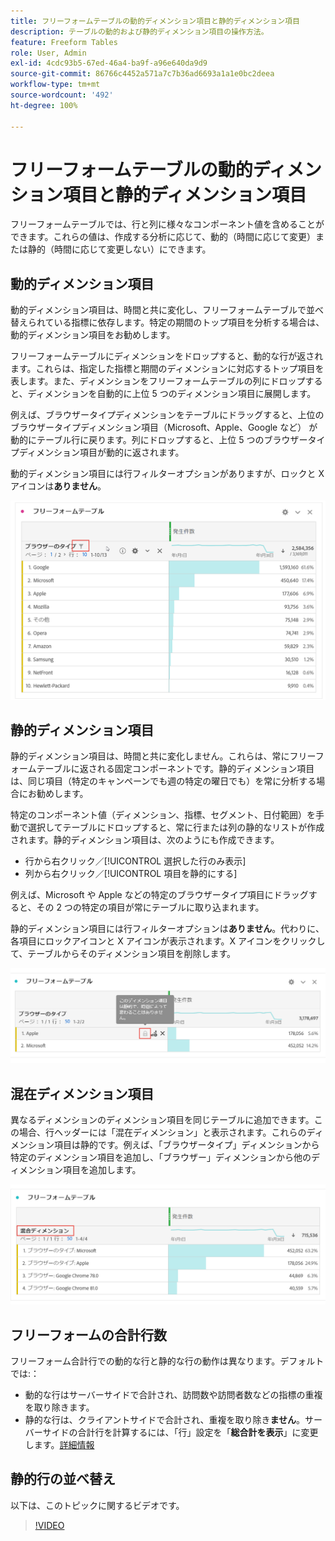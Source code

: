 ```yaml
---
title: フリーフォームテーブルの動的ディメンション項目と静的ディメンション項目
description: テーブルの動的および静的ディメンション項目の操作方法。
feature: Freeform Tables
role: User, Admin
exl-id: 4cdc93b5-67ed-46a4-ba9f-a96e640da9d9
source-git-commit: 86766c4452a571a7c7b36ad6693a1a1e0bc2deea
workflow-type: tm+mt
source-wordcount: '492'
ht-degree: 100%

---
```


# フリーフォームテーブルの動的ディメンション項目と静的ディメンション項目

フリーフォームテーブルでは、行と列に様々なコンポーネント値を含めることができます。これらの値は、作成する分析に応じて、動的（時間に応じて変更）または静的（時間に応じて変更しない）にできます。

## 動的ディメンション項目

動的ディメンション項目は、時間と共に変化し、フリーフォームテーブルで並べ替えられている指標に依存します。特定の期間のトップ項目を分析する場合は、動的ディメンション項目をお勧めします。

フリーフォームテーブルにディメンションをドロップすると、動的な行が返されます。これらは、指定した指標と期間のディメンションに対応するトップ項目を表します。また、ディメンションをフリーフォームテーブルの列にドロップすると、ディメンションを自動的に上位 5 つのディメンション項目に展開します。

例えば、ブラウザータイプディメンションをテーブルにドラッグすると、上位のブラウザータイプディメンション項目（Microsoft、Apple、Google など） が動的にテーブル行に戻ります。列にドロップすると、上位 5 つのブラウザータイプディメンション項目が動的に返されます。

動的ディメンション項目には行フィルターオプションがありますが、ロックと X アイコンは&#x200B;**ありません**。

![](assets/dynamic-items.png)

## 静的ディメンション項目

静的ディメンション項目は、時間と共に変化しません。これらは、常にフリーフォームテーブルに返される固定コンポーネントです。静的ディメンション項目は、同じ項目（特定のキャンペーンでも週の特定の曜日でも）を常に分析する場合にお勧めします。

特定のコンポーネント値（ディメンション、指標、セグメント、日付範囲）を手動で選択してテーブルにドロップすると、常に行または列の静的なリストが作成されます。静的ディメンション項目は、次のようにも作成できます。

* 行から右クリック／[!UICONTROL 選択した行のみ表示]
* 列から右クリック／[!UICONTROL 項目を静的にする]

例えば、Microsoft や Apple などの特定のブラウザータイプ項目にドラッグすると、その 2 つの特定の項目が常にテーブルに取り込まれます。

静的ディメンション項目には行フィルターオプションは&#x200B;**ありません**。代わりに、各項目にロックアイコンと X アイコンが表示されます。X アイコンをクリックして、テーブルからそのディメンション項目を削除します。

![](assets/static-items.png)

## 混在ディメンション項目

異なるディメンションのディメンション項目を同じテーブルに追加できます。この場合、行ヘッダーには「混在ディメンション」と表示されます。これらのディメンション項目は静的です。例えば、「ブラウザータイプ」ディメンションから特定のディメンション項目を追加し、「ブラウザー」ディメンションから他のディメンション項目を追加します。

![](assets/mixed-dimensions.png)

## フリーフォームの合計行数

フリーフォーム合計行での動的な行と静的な行の動作は異なります。デフォルトでは:：

* 動的な行はサーバーサイドで合計され、訪問数や訪問者数などの指標の重複を取り除きます。
* 静的な行は、クライアントサイドで合計され、重複を取り除き&#x200B;**ません**。サーバーサイドの合計行を計算するには、「行」設定を「**総合計を表示**」に変更します。[詳細情報](https://experienceleague.adobe.com/docs/analytics/analyze/analysis-workspace/visualizations/freeform-table/workspace-totals.html?lang=ja)

## 静的行の並べ替え

以下は、このトピックに関するビデオです。

>[!VIDEO](https://video.tv.adobe.com/v/31319/?quality=12)
